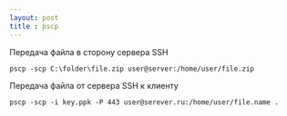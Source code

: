 ```yaml
---
layout: post
title : pscp
---
```

Передача файла в сторону сервера SSH

```shell
pscp -scp C:\folder\file.zip user@server:/home/user/file.zip
```

Передача файла от сервера SSH к клиенту

```shell
pscp -scp -i key.ppk -P 443 user@serever.ru:/home/user/file.name .
```

